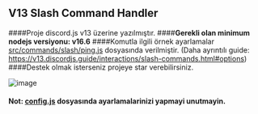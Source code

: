 ## V13 Slash Command Handler
####Proje discord.js v13 üzerine yazılmıştır.
####**Gerekli olan minimum nodejs versiyonu: v16.6**
####Komutla ilgili örnek ayarlamalar [src/commands/slash/ping.js](https://github.com/memte/v13-slash-command-handler/blob/es6/src/commands/slash/ping.js) dosyasında verilmiştir. (Daha ayrıntılı guide: https://v13.discordjs.guide/interactions/slash-commands.html#options)
####Destek olmak isterseniz projeye star verebilirsiniz.
 
![image](https://user-images.githubusercontent.com/63320170/175336722-373eaf92-1454-4bce-b97c-e8a629c2628e.png)

#### Not: [config.js](https://github.com/memte/v13-slash-command-handler/blob/es6/src/config.js) dosyasında ayarlamalarinizi yapmayi unutmayin.

